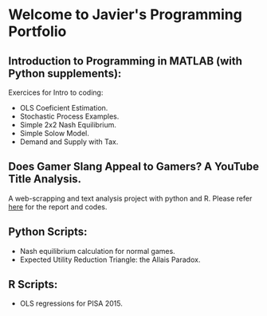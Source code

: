# Welcome to Javier's Programming Portfolio

## Introduction to Programming in MATLAB (with Python supplements):

Exercices for Intro to coding:

* OLS Coeficient Estimation.
* Stochastic Process Examples.
* Simple 2x2 Nash Equilibrium.
* Simple Solow Model.
* Demand and Supply with Tax.


## Does Gamer Slang Appeal to Gamers? A YouTube Title Analysis.

A web-scrapping and text analysis project with python and R. Please refer [here](https://github.com/jjgecon/Does-Gamer-Slang-Appeal-to-Gamers) for the report and codes.

## Python Scripts:

* Nash equilibrium calculation for normal games.
* Expected Utility Reduction Triangle: the Allais Paradox.

## R Scripts:

* OLS regressions for PISA 2015.
